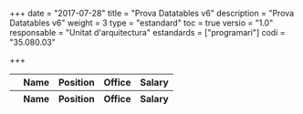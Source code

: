 +++
date        = "2017-07-28"
title       = "Prova Datatables v6"
description = "Prova Datatables v6"
weight		= 3
type = "estandard"
toc         = true
versio      = "1.0"
responsable = "Unitat d'arquitectura"
estandards =  ["programari"]
codi = "35.080.03"

+++

<link rel="stylesheet" type="text/css" href="https://cdn.datatables.net/1.10.16/css/jquery.dataTables.min.css">
<link rel="stylesheet" type="text/css" href="../tableStyle.css">
<script type="text/javascript" language="javascript" src="https://code.jquery.com/jquery-1.12.4.js"></script>
<script type="text/javascript" language="javascript" src="https://cdn.datatables.net/1.10.16/js/jquery.dataTables.min.js"></script>

<table id="example" class="display" style="width:100%">
        <thead>
            <tr>
                <th></th>
                <th>Name</th>
                <th>Position</th>
                <th>Office</th>
                <th>Salary</th>
            </tr>
        </thead>
        <tfoot>
            <tr>
                <th></th>
                <th>Name</th>
                <th>Position</th>
                <th>Office</th>
                <th>Salary</th>
            </tr>
        </tfoot>
</table>
<script>
/* Formatting function for row details - modify as you need */
function format ( d ) {
    // `d` is the original data object for the row
    return '<table cellpadding="5" cellspacing="0" border="0" style="padding-left:50px;">'+
        '<tr>'+
            '<td>Full name:</td>'+
            '<td>'+d.name+'</td>'+
        '</tr>'+
        '<tr>'+
            '<td>Extension number:</td>'+
            '<td>'+d.extn+'</td>'+
        '</tr>'+
        '<tr>'+
            '<td>Extra info:</td>'+
            '<td>And any further details here (images etc)...</td>'+
        '</tr>'+
    '</table>';
}
 
$(document).ready(function() {
    var table = $('#example').DataTable( {
        "ajax": "../objects.txt",
        "columns": [
            {
                "className":      'details-control',
                "orderable":      false,
                "data":           null,
                "defaultContent": ''
            },
            { "data": "name" },
            { "data": "position" },
            { "data": "office" },
            { "data": "salary" }
        ],
        "order": [[1, 'asc']]
    } );

    /*
    initComplete: function () {
        this.api().columns().every( function (col_index) {
            var column = this;
            if (col_index===2){
                $("<p>&nbsp;</p>").appendTo($(column.header()));
                return;
            }
        if(col_index===3){
                $("<p>&nbsp;</p>").appendTo($(column.header()));
                return;
            }
            var select = $('<select><option value=""></option></select>')
                .appendTo( $(column.header()) )
                .on( 'change', function () {
                    var val = $.fn.dataTable.util.escapeRegex(
                        $(this).val()
                    );

                    column
                        .search( val ? '^'+val+'$' : '', true, false )
                        .draw();
                } );

            column.data().unique().sort().each( function ( d, j ) {
                select.append( '<option value="'+d+'">'+d+'</option>' )
            });
        });
    */
   $('#example').DataTable( {
    initComplete: function () {
        this.api().columns().every( function () {
            var column = this;
            var select = $('<select><option value=""></option></select>')
                .appendTo( $(column.footer()).empty() )
                .on( 'change', function () {
                    var val = $.fn.dataTable.util.escapeRegex(
                        $(this).val()
                    );

                    column
                        .search( val ? '^'+val+'$' : '', true, false )
                        .draw();
                } );

            column.data().unique().sort().each( function ( d, j ) {
                select.append( '<option value="'+d+'">'+d+'</option>' )
            } );
        } );
    }
} );
        //adds header private/public
        //$("<tr><th colspan='4'></th><th colspan='4'>Privat</th><th colspan='2'>Públic</th><th colspan='1'></th></tr>").insertBefore($("table thead tr"));
    $("<tr><th colspan='4'></th><th colspan='1'></th></tr>").insertBefore($("table thead tr"));
    }
} );
</script>

